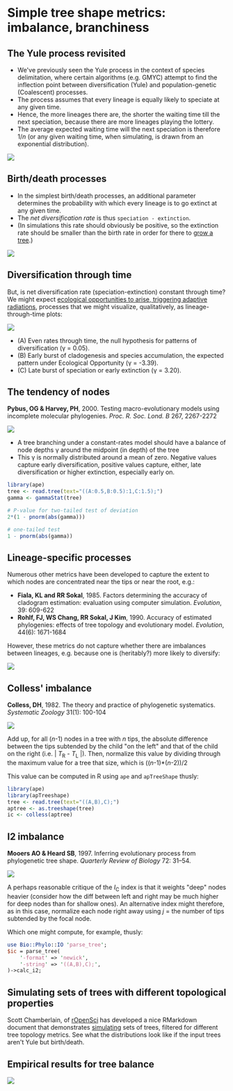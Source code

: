 Simple tree shape metrics: imbalance, branchiness
=================================================

The Yule process revisited
--------------------------
- We've previously seen the Yule process in the context of species delimitation, where
  certain algorithms (e.g. GMYC) attempt to find the inflection point between 
  diversification (Yule) and population-genetic (Coalescent) processes.
- The process assumes that every lineage is equally likely to speciate at any given time.
- Hence, the more lineages there are, the shorter the waiting time till the next 
  speciation, because there are more lineages playing the lottery.
- The average expected waiting time will the next speciation is therefore 1/_n_ (or any
  given waiting time, when simulating, is drawn from an exponential distribution).

![](lecture2/exponential-distribution.svg)

Birth/death processes
---------------------
- In the simplest birth/death processes, an additional parameter determines the 
  probability with which every lineage is to go extinct at any given time.
- The _net diversification rate_ is thus `speciation - extinction`.
- (In simulations this rate should obviously be positive, so the extinction rate should
  be smaller than the birth rate in order for there to 
  [grow a tree](http://naturalis.github.io/browbrow).)
  
![](lecture2/birth-death.png)

Diversification through time
----------------------------
But, is net diversification rate (speciation-extinction) constant through time? We might
expect 
[ecological opportunities to arise, triggering adaptive radiations](https://www.nature.com/scitable/knowledge/library/ecological-opportunity-trigger-of-adaptive-radiation-84160951),
processes that we might visualize, qualitatively, as lineage-through-time plots:

![](lecture2/ltt.png)

- (A) Even rates through time, the null hypothesis for patterns of diversification 
  (γ = 0.05). 
- (B) Early burst of cladogenesis and species accumulation, the expected pattern under 
  Ecological Opportunity (γ = -3.39). 
- (C) Late burst of speciation or early extinction (γ = 3.20).

The tendency of nodes
---------------------
**Pybus, OG & Harvey, PH**, 2000. Testing macro-evolutionary models using incomplete 
molecular phylogenies. _Proc. R. Soc. Lond. B_ 267, 2267-2272

![](lecture2/gamma.png)

- A tree branching under a constant-rates model should have a balance of node depths γ 
  around the midpoint (in depth) of the tree
- This γ is normally distributed around a mean of zero. Negative values capture early
  diversification, positive values capture, either, late diversification or higher 
  extinction, especially early on.

```R
library(ape)
tree <- read.tree(text="((A:0.5,B:0.5):1,C:1.5);")
gamma <- gammaStat(tree)

# P-value for two-tailed test of deviation
2*(1 - pnorm(abs(gamma)))

# one-tailed test
1 - pnorm(abs(gamma))
```

Lineage-specific processes
--------------------------
Numerous other metrics have been developed to capture the extent to which nodes are 
concentrated near the tips or near the root, e.g.:

- **Fiala, KL and RR Sokal**, 1985. Factors determining the accuracy of cladogram 
  estimation: evaluation using computer simulation. _Evolution_, 39: 609-622
- **Rohlf, FJ, WS Chang, RR Sokal, J Kim**, 1990. Accuracy of estimated phylogenies: 
  effects of tree topology and evolutionary model. _Evolution_, 44(6): 1671-1684

However, these metrics do not capture whether there are imbalances between lineages, e.g.
because one is (heritably?) more likely to diversify:

![](lecture2/imbalance.jpg)

Colless' imbalance
------------------
**Colless, DH**, 1982. The theory and practice of phylogenetic systematics. 
_Systematic Zoology_ 31(1): 100-104

![](lecture2/ic.png)

Add up, for all (_n_-1) nodes in a tree with _n_ tips, the absolute difference between
the tips subtended by the child "on the left" and that of the child on the right
(i.e. | _T_<sub>R</sub> - _T_<sub>L</sub> |). Then, normalize this value by dividing
through the maximum value for a tree that size, which is ((_n_-1)*(_n_-2))/2

This value can be computed in R using `ape` and `apTreeShape` thusly:

```R
library(ape)
library(apTreeshape)
tree <- read.tree(text="((A,B),C);")
aptree <- as.treeshape(tree)
ic <- colless(aptree)
```

I2 imbalance
------------
**Mooers AO & Heard SB**, 1997. Inferring evolutionary process from phylogenetic tree 
shape. _Quarterly Review of Biology_ 72: 31–54.

![](lecture2/i2.png)

A perhaps reasonable critique of the _I_<sub>C</sub> index is that it weights "deep"
nodes heavier (consider how the diff between left and right may be much higher for deep
nodes than for shallow ones). An alternative index might therefore, as in this case,
normalize each node right away using _j_ = the number of tips subtended by the focal 
node.

Which one might compute, for example, thusly:

```perl
use Bio::Phylo::IO 'parse_tree';
$ic = parse_tree(
	'-format' => 'newick',
	'-string' => '((A,B),C);',
)->calc_i2;
```

Simulating sets of trees with different topological properties
--------------------------------------------------------------
Scott Chamberlain, of [rOpenSci](http://ropensci.org) has developed a nice RMarkdown
document that demonstrates [simulating](lecture2/2012-10-10-phylogenetic-tree-balance.Rmd)
sets of trees, filtered for different tree topology metrics. See what the distributions
look like if the input trees aren't Yule but birth/death.

Empirical results for tree balance
----------------------------------
![](lecture2/phylogenetic-tree-balance-as-a-function-of-tree-size.gif)